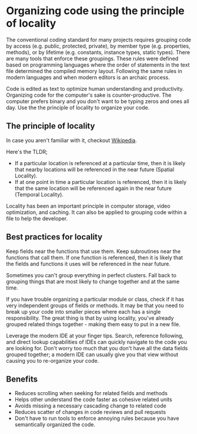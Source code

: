 # Organizing code using the principle of locality

The conventional coding standard for many projects requires grouping code by access (e.g. public, protected, private), by member type (e.g. properties, methods), or by lifetime (e.g. constants, instance types, static types). There are many tools that enforce these groupings. These rules were defined based on programming languages where the order of statements in the text file determined the compiled memory layout. Following the same rules in modern languages and when modern editors is an archaic process.

Code is edited as text to optimize human understanding and productivity. Organizing code for the computer's sake is counter-productive. The computer prefers binary and you don't want to be typing zeros and ones all day.  Use the the principle of locality to organize your code.

## The principle of locality
In case you aren't familiar with it, checkout [Wikipedia](http://en.wikipedia.org/wiki/Locality_of_reference).

Here's the TLDR;
- If a particular location is referenced at a particular time, then it is likely that nearby locations will be referenced in the near future (Spatial Locality).
- If at one point in time a particular location is referenced, then it is likely that the same location will be referenced again in the near future (Temporal Locality).

Locality has been an important principle in computer storage, video optimization, and caching. It can also be applied to grouping code within a file to help the developer.

## Best practices for locality
Keep fields near the functions that use them. Keep subroutines near the functions that call them. If one function is referenced, then it is likely that the fields and functions it uses will be referenced in the near future.  

Sometimes you can't group everything in perfect clusters. Fall back to grouping things that are most likely to change together and at the same time.

If you have trouble organizing a particular module or class, check if it has very independent groups of fields or methods. It may be that you need to break up your code into smaller pieces where each has a single responsibility. The great thing is that by using locality, you've already grouped related things together - making them easy to put in a new file.

Leverage the modern IDE at your finger tips. Search, reference following, and direct lookup capabilities of IDEs can quickly navigate to the code you are looking for. Don't worry too much that you don't have all the data fields grouped together; a modern IDE can usually give you that view without causing you to re-organize your code.

## Benefits

 - Reduces scrolling when seeking for related fields and methods
 - Helps other understand the code faster as cohesive related units
 - Avoids missing a necessary cascading change to related code
 - Reduces scatter of changes in code reviews and pull requests
 - Don't have to run tools to enforce annoying rules because you have semantically organized the code.